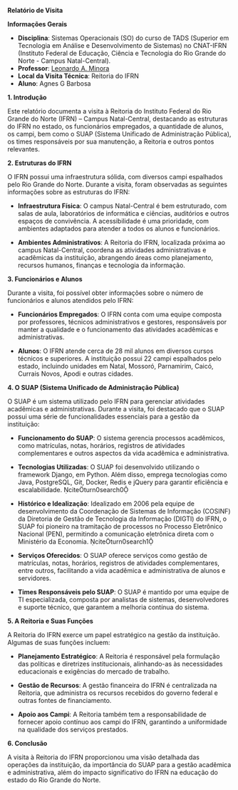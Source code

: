 **Relatório de Visita**

**Informações Gerais**

- **Disciplina**: Sistemas Operacionais (SO) do curso de TADS (Superior em Tecnologia em Análise e Desenvolvimento de Sistemas) no CNAT-IFRN (Instituto Federal de Educação, Ciência e Tecnologia do Rio Grande do Norte - Campus Natal-Central).
- **Professor**: [Leonardo A. Minora](https://github.com/leonardo-minora)
- **Local da Visita Técnica**: Reitoria do IFRN
- **Aluno**: Agnes G Barbosa

**1. Introdução**

Este relatório documenta a visita à Reitoria do Instituto Federal do Rio Grande do Norte (IFRN) – Campus Natal-Central, destacando as estruturas do IFRN no estado, os funcionários empregados, a quantidade de alunos, os campi, bem como o SUAP (Sistema Unificado de Administração Pública), os times responsáveis por sua manutenção, a Reitoria e outros pontos relevantes.

**2. Estruturas do IFRN**

O IFRN possui uma infraestrutura sólida, com diversos campi espalhados pelo Rio Grande do Norte. Durante a visita, foram observadas as seguintes informações sobre as estruturas do IFRN:

- **Infraestrutura Física**: O campus Natal-Central é bem estruturado, com salas de aula, laboratórios de informática e ciências, auditórios e outros espaços de convivência. A acessibilidade é uma prioridade, com ambientes adaptados para atender a todos os alunos e funcionários.

- **Ambientes Administrativos**: A Reitoria do IFRN, localizada próxima ao campus Natal-Central, coordena as atividades administrativas e acadêmicas da instituição, abrangendo áreas como planejamento, recursos humanos, finanças e tecnologia da informação.

**3. Funcionários e Alunos**

Durante a visita, foi possível obter informações sobre o número de funcionários e alunos atendidos pelo IFRN:

- **Funcionários Empregados**: O IFRN conta com uma equipe composta por professores, técnicos administrativos e gestores, responsáveis por manter a qualidade e o funcionamento das atividades acadêmicas e administrativas.

- **Alunos**: O IFRN atende cerca de 28 mil alunos em diversos cursos técnicos e superiores. A instituição possui 22 campi espalhados pelo estado, incluindo unidades em Natal, Mossoró, Parnamirim, Caicó, Currais Novos, Apodi e outras cidades.

**4. O SUAP (Sistema Unificado de Administração Pública)**

O SUAP é um sistema utilizado pelo IFRN para gerenciar atividades acadêmicas e administrativas. Durante a visita, foi destacado que o SUAP possui uma série de funcionalidades essenciais para a gestão da instituição:

- **Funcionamento do SUAP**: O sistema gerencia processos acadêmicos, como matrículas, notas, horários, registros de atividades complementares e outros aspectos da vida acadêmica e administrativa.

- **Tecnologias Utilizadas**: O SUAP foi desenvolvido utilizando o framework Django, em Python. Além disso, emprega tecnologias como Java, PostgreSQL, Git, Docker, Redis e jQuery para garantir eficiência e escalabilidade. citeturn0search0

- **Histórico e Idealização**: Idealizado em 2006 pela equipe de desenvolvimento da Coordenação de Sistemas de Informação (COSINF) da Diretoria de Gestão de Tecnologia da Informação (DIGTI) do IFRN, o SUAP foi pioneiro na tramitação de processos no Processo Eletrônico Nacional (PEN), permitindo a comunicação eletrônica direta com o Ministério da Economia. citeturn0search1

- **Serviços Oferecidos**: O SUAP oferece serviços como gestão de matrículas, notas, horários, registros de atividades complementares, entre outros, facilitando a vida acadêmica e administrativa de alunos e servidores.

- **Times Responsáveis pelo SUAP**: O SUAP é mantido por uma equipe de TI especializada, composta por analistas de sistemas, desenvolvedores e suporte técnico, que garantem a melhoria contínua do sistema.

**5. A Reitoria e Suas Funções**

A Reitoria do IFRN exerce um papel estratégico na gestão da instituição. Algumas de suas funções incluem:

- **Planejamento Estratégico**: A Reitoria é responsável pela formulação das políticas e diretrizes institucionais, alinhando-as às necessidades educacionais e exigências do mercado de trabalho.

- **Gestão de Recursos**: A gestão financeira do IFRN é centralizada na Reitoria, que administra os recursos recebidos do governo federal e outras fontes de financiamento.

- **Apoio aos Campi**: A Reitoria também tem a responsabilidade de fornecer apoio contínuo aos campi do IFRN, garantindo a uniformidade na qualidade dos serviços prestados.

**6. Conclusão**

A visita à Reitoria do IFRN proporcionou uma visão detalhada das operações da instituição, da importância do SUAP para a gestão acadêmica e administrativa, além do impacto significativo do IFRN na educação do estado do Rio Grande do Norte.
